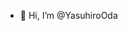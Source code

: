- 👋 Hi, I’m @YasuhiroOda


<!---
YasuhiroOda/YasuhiroOda is a ✨ special ✨ repository because its `README.md` (this file) appears on your GitHub profile.
You can click the Preview link to take a look at your changes.
--->
